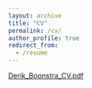 ```yaml
---
layout: archive
title: "CV"
permalink: /cv/
author_profile: true
redirect_from:
  - /resume
---
```


[Derik_Boonstra_CV.pdf](/files/Derik_Boonstra_CV_Website.pdf)
